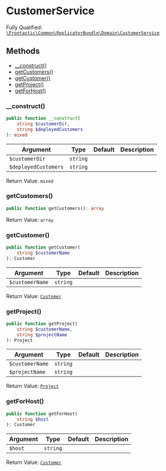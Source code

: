 #  CustomerService

Fully Qualified: [`\Frontastic\Common\ReplicatorBundle\Domain\CustomerService`](../../../../src/php/ReplicatorBundle/Domain/CustomerService.php)

## Methods

* [__construct()](#__construct)
* [getCustomers()](#getcustomers)
* [getCustomer()](#getcustomer)
* [getProject()](#getproject)
* [getForHost()](#getforhost)

### __construct()

```php
public function __construct(
    string $customerDir,
    string $deployedCustomers
): mixed
```

Argument|Type|Default|Description
--------|----|-------|-----------
`$customerDir`|`string`||
`$deployedCustomers`|`string`||

Return Value: `mixed`

### getCustomers()

```php
public function getCustomers(): array
```

Return Value: `array`

### getCustomer()

```php
public function getCustomer(
    string $customerName
): Customer
```

Argument|Type|Default|Description
--------|----|-------|-----------
`$customerName`|`string`||

Return Value: [`Customer`](Customer.md)

### getProject()

```php
public function getProject(
    string $customerName,
    string $projectName
): Project
```

Argument|Type|Default|Description
--------|----|-------|-----------
`$customerName`|`string`||
`$projectName`|`string`||

Return Value: [`Project`](Project.md)

### getForHost()

```php
public function getForHost(
    string $host
): Customer
```

Argument|Type|Default|Description
--------|----|-------|-----------
`$host`|`string`||

Return Value: [`Customer`](Customer.md)

